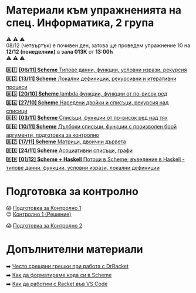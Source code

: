 # Материали към упражненията на спец. Информатика, 2 група

:warning: :warning: :warning:  
08/12 (четвъртък) е почивен ден, затова ще проведем упражнение 10 на **12/12 (понеделник)** в **зала 013К** от **13:00h**  
:warning: :warning: :warning:

:zero::one: [**[06/11] Scheme** Типове данни, функции, условни изрази, рекурсия](./01/README.md)  
:zero::two: [**[13/11] Scheme** Локални дефиниции, рекурсивни и итеративни процеси](./02/README.md)  
:zero::three: [**[20/10] Scheme** lambda функции, функции от по-висок ред](./03/README.md)  
:zero::four: [**[27/10] Scheme** Наредени двойки и списъци, рекурсия над списици](./04/README.md)  
:zero::five: [**[03/11] Scheme** Списъци, функции от по-висок ред над тях](./05/README.md)  
:zero::six: [**[10/11] Scheme** Дълбоки списъци, функции с произволен брой аргументи, подготовка за контролно](./06/README.md)  
:zero::seven: [**[17/11] Scheme** Матрици, двоични дървета](./07/README.md)  
:zero::eight: [**[24/11] Scheme** Асоциативни списъци, графи](./08/README.md)  
:zero::nine: [**[01/12] Scheme + Haskell** Потоци в Scheme; въведение в Haskell - типове данни, функции, условни изрази, локални дефиниции](./09/README.md)  

# Подготовка за контролно

:scream: [Подготовка за Контролно 1](./exams/01-exam/README.md)  
:relieved: [Контролно 1 (Решение)](./exams/01-exam/exam-2022-2023)  

:scream: [Подготовка за Контролно 2](./exams/02-exam/README.md)  

# Допълнителни материали

:arrow_right: [Често срещани грешки при работа с DrRacket](./additional-materials/scheme-common-pitfalls.md)  
:arrow_right: [Как да форматираме кода си в Scheme](./additional-materials/scheme-formatting.md)  
:arrow_right: [Как да работим с Racket във VS Code](./additional-materials/scheme-vscode.md)